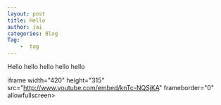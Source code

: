 ```yaml
---
layout: post
title: Hello
author: jai
categories: Blog
Tag:
    -  tag
---
```

Hello hello hello hello hello

iframe width="420" height="315" src="http://www.youtube.com/embed/knTc-NQSjKA" frameborder="0" allowfullscreen></iframe>